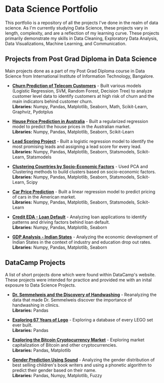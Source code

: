 # Data Science Portfolio
This portfolio is a repository of all the projects I've done in the realm of data science.
As I'm currently studying Data Science, these projects vary in length, complexity, and are a reflection of my learning curve. These projects primarily demonstrate my skills in Data Cleaning, Exploratory Data Analysis, Data Visualizations, Machine Learning, and Communication.

## Projects from Post Grad Diploma in Data Science
Main projects done as a part of my Post Grad Diploma course in Data Science from International Institute of Information Technology, Bangalore.

* [**Churn Prediction of Telecom Customers**](https://github.com/abandlap/Data-Science-Portfolio/blob/master/Post%20Grad%20Diploma/Telecom_Customer_Churn_project.ipynb) - Built various models (Logistic Regression, SVM, Random Forest, Decision Tree) to analyze customer level data to identify customers at high risk of churn and the main indicators behind customer churn. <br>
**Libraries:** Numpy, Pandas, Matplotlib, Seaborn, Math, Scikit-Learn, Graphviz, Pydotplus

* [**House Price Prediction in Australia**](https://github.com/abandlap/Data-Science-Portfolio/blob/master/Post%20Grad%20Diploma/House_Price_Prediction_Aus_project.ipynb) - Built a regularized regression model to predict the house prices in the Australian market. <br>
**Libraries:** Numpy, Pandas, Matplotlib, Seaborn, Scikit-Learn

* [**Lead Scoring Project**](https://github.com/abandlap/Data-Science-Portfolio/blob/master/Post%20Grad%20Diploma/Lead_Score_project.ipynb) - Built a logistic regression model to identify the most promising leads and assigning a lead score for every lead. <br>
**Libraries:** Numpy, Pandas, Matplotlib, Seaborn, Statsmodels, Scikit-Learn, Statsmodels

* [**Clustering Countries by Socio-Economic Factors**](https://github.com/abandlap/Data-Science-Portfolio/blob/master/Post%20Grad%20Diploma/Clustering_Countries_project.ipynb) - Used PCA and Clustering methods to build clusters based on socio-economic factors. <br>
**Libraries:** Numpy, Pandas, Matplotlib, Seaborn, Statsmodels, Scikit-Learn, Scipy

* [**Car Price Prediction**](https://github.com/abandlap/Data-Science-Portfolio/blob/master/Post%20Grad%20Diploma/Car_Price_Prediction_project.ipynb) - Built a linear regression model to predict pricing of cars in the American market. <br>
**Libraries:** Numpy, Pandas, Matplotlib, Seaborn, Statsmodels, Scikit-Learn

* [**Credit EDA - Loan Default**](https://github.com/abandlap/Data-Science-Portfolio/blob/master/Post%20Grad%20Diploma/Credit_EDA_project.ipynb) - Analyzing loan applications to identify patterns and driving factors behind loan default. <br>
**Libraries:** Numpy, Pandas, Matplotlib, Seaborn

* [**GDP Analysis - Indian States**](https://github.com/abandlap/Data-Science-Portfolio/blob/master/Post%20Grad%20Diploma/GDP_analysis_project.ipynb) - Analyzing the economic development of Indian States in the context of industry and education drop out rates. <br>
**Libraries:** Numpy, Pandas, Matplotlib, Seaborn

## DataCamp Projects
A list of short projects done which were found within DataCamp's website. These projects were intended for practice and provided me with an inital exposure to Data Science Projects.

* [**Dr. Semmelweis and the Discovery of Handwashing**](https://github.com/abandlap/Data-Science-Portfolio/blob/master/DataCamp%20Projects/handwashing_project.ipynb) - Reanalyzing the data that made Dr. Semmelweis discover the importance of handwashing in clinics.<br>
**Libraries:** Pandas

* [**Exploring 67 Years of Lego**](https://github.com/abandlap/Data-Science-Portfolio/blob/master/DataCamp%20Projects/lego_project.ipynb) - Exploring a database of every LEGO set ever built.<br>
**Libraries:** Pandas

* [**Exploring the Bitcoin Cryptocurrency Market**](https://github.com/abandlap/Data-Science-Portfolio/blob/master/DataCamp%20Projects/bitcoin_marketcap_project.ipynb) - Exploring market capitalization of Bitcoin and other cryptocurrencies.<br>
**Libraries:** Pandas, Matplotlib

* [**Gender Prediction Using Sound**](https://github.com/abandlap/Data-Science-Portfolio/blob/master/DataCamp%20Projects/gender_prediction_project.ipynb) - Analyzing the gender distribution of best selling children's book writers and using a phonetic algorithm to predict their gender based on their name.<br>
**Libraries:** Pandas, Numpy, Matplotlib, Fuzzy